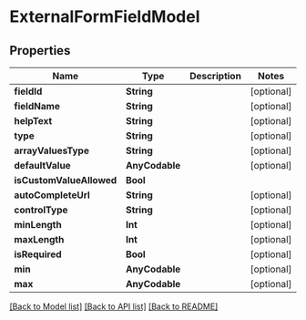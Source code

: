 # ExternalFormFieldModel

## Properties
Name | Type | Description | Notes
------------ | ------------- | ------------- | -------------
**fieldId** | **String** |  | [optional] 
**fieldName** | **String** |  | [optional] 
**helpText** | **String** |  | [optional] 
**type** | **String** |  | [optional] 
**arrayValuesType** | **String** |  | [optional] 
**defaultValue** | **AnyCodable** |  | [optional] 
**isCustomValueAllowed** | **Bool** |  | 
**autoCompleteUrl** | **String** |  | [optional] 
**controlType** | **String** |  | [optional] 
**minLength** | **Int** |  | [optional] 
**maxLength** | **Int** |  | [optional] 
**isRequired** | **Bool** |  | [optional] 
**min** | **AnyCodable** |  | [optional] 
**max** | **AnyCodable** |  | [optional] 

[[Back to Model list]](../README.md#documentation-for-models) [[Back to API list]](../README.md#documentation-for-api-endpoints) [[Back to README]](../README.md)


